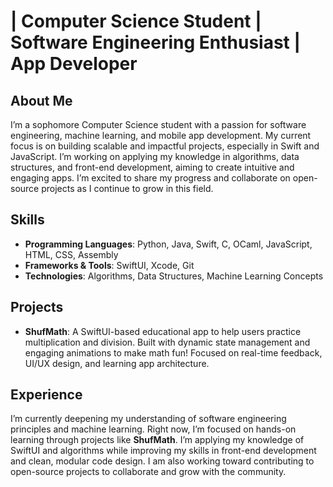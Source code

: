 # <Salman Zahir> | Computer Science Student | Software Engineering Enthusiast | App Developer

## About Me
I’m a sophomore Computer Science student with a passion for software engineering, machine learning, and mobile app development. My current focus is on building scalable and impactful projects, especially in Swift and JavaScript. I’m working on applying my knowledge in algorithms, data structures, and front-end development, aiming to create intuitive and engaging apps. I’m excited to share my progress and collaborate on open-source projects as I continue to grow in this field.

## Skills
- **Programming Languages**: Python, Java, Swift, C, OCaml, JavaScript, HTML, CSS, Assembly
- **Frameworks & Tools**: SwiftUI, Xcode, Git
- **Technologies**: Algorithms, Data Structures, Machine Learning Concepts

## Projects
- **ShufMath**: A SwiftUI-based educational app to help users practice multiplication and division. Built with dynamic state management and engaging animations to make math fun! Focused on real-time feedback, UI/UX design, and learning app architecture.

## Experience
I’m currently deepening my understanding of software engineering principles and machine learning. Right now, I’m focused on hands-on learning through projects like **ShufMath**. I’m applying my knowledge of SwiftUI and algorithms while improving my skills in front-end development and clean, modular code design. I am also working toward contributing to open-source projects to collaborate and grow with the community.

<!---
salzahir/salzahir is a ✨ special ✨ repository because its `README.md` (this file) appears on your GitHub profile.
You can click the Preview link to take a look at your changes.
--->
